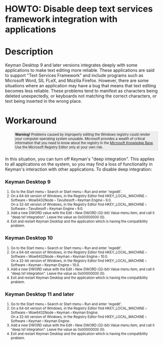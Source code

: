 # HOWTO: Disable deep text services framework integration with applications

<h1>Description</h1>

<p>Keyman Desktop 9 and later versions integrates deeply with some applications to make text editing more reliable. These applications are said to support "Text Services Framework" and include programs such as Microsoft Word, SIL FLeX, and Mozilla Firefox. However, there are some situations where an application may have a bug that means that text editing becomes less reliable. These problems tend to manifest as characters being deleted unexpectedly, or keyboards not matching the correct characters, or text being inserted in the wrong place.</p>

<h1>Workaround</h1>

<div style='background:#eee; border:1px solid #ddd;margin:10px 0px 20px 30px; padding:2px;'>
<dt style='font-size:.8em'><b>Warning!</b> Problems caused by improperly editing the Windows registry could render your computer operating system unusable. Microsoft provides a wealth of critical information that you need to know about the registry in the <a href='http://support.microsoft.com/support'>Microsoft Knowledge Base</a>.</dt>

<dt style='font-size:.8em'>Use the Microsoft Registry Editor only at your own risk.</dt>
</div>

<p>In this situation, you can turn off Keyman's "deep integration". This applies to all applications on the system, so you may find a loss of functionality in Keyman's interaction with other applications. To disable deep integration:</p>

<h3>Keyman Desktop 9</h3>

<ol style='font-size:.8em;' >
  <li>Go to the Start menu › Search or Start menu › Run and enter 'regedit'.</li>
  <li>On a 64-bit version of Windows, in the Registry Editor find HKEY_LOCAL_MACHINE › Software › Wow6432Node › Tavultesoft › Keyman Engine › 9.0.<br/>On a 32-bit version of Windows, in the Registry Editor find HKEY_LOCAL_MACHINE › Software › Tavultesoft › Keyman Engine › 9.0.</li>
  <li>Add a new DWORD value with the Edit › New DWORD (32-bit) Value menu item, and call it "deep tsf integration". Leave the value as 0x00000000 (0).</li>
  <li>Exit and restart Keyman Desktop and the application which is having the compatibility problem.</li>
</ol>

<h3>Keyman Desktop 10</h3>

<ol style='font-size:.8em;' >
  <li>Go to the Start menu › Search or Start menu › Run and enter 'regedit'.</li>
  <li>On a 64-bit version of Windows, in the Registry Editor find HKEY_LOCAL_MACHINE › Software › Wow6432Node › Keyman › Keyman Engine › 10.0.<br/>On a 32-bit version of Windows, in the Registry Editor find HKEY_LOCAL_MACHINE › Software › Keyman › Keyman Engine › 10.0.</li>
  <li>Add a new DWORD value with the Edit › New DWORD (32-bit) Value menu item, and call it "deep tsf integration". Leave the value as 0x00000000 (0).</li>
  <li>Exit and restart Keyman Desktop and the application which is having the compatibility problem.</li>
</ol>

<h3>Keyman Desktop 11 and later</h3>

<ol style='font-size:.8em;' >
  <li>Go to the Start menu › Search or Start menu › Run and enter 'regedit'.</li>
  <li>On a 64-bit version of Windows, in the Registry Editor find HKEY_LOCAL_MACHINE › Software › Wow6432Node › Keyman › Keyman Engine.<br/>On a 32-bit version of Windows, in the Registry Editor find HKEY_LOCAL_MACHINE › Software › Keyman › Keyman Engine.</li>
  <li>Add a new DWORD value with the Edit › New DWORD (32-bit) Value menu item, and call it "deep tsf integration". Leave the value as 0x00000000 (0).</li>
  <li>Exit and restart Keyman Desktop and the application which is having the compatibility problem.</li>
</ol>

